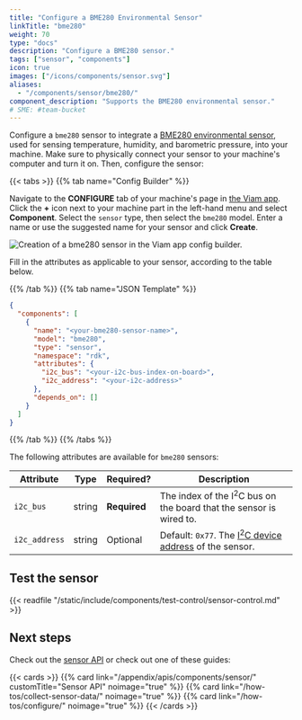 ```yaml
---
title: "Configure a BME280 Environmental Sensor"
linkTitle: "bme280"
weight: 70
type: "docs"
description: "Configure a BME280 sensor."
tags: ["sensor", "components"]
icon: true
images: ["/icons/components/sensor.svg"]
aliases:
  - "/components/sensor/bme280/"
component_description: "Supports the BME280 environmental sensor."
# SME: #team-bucket
---
```


Configure a `bme280` sensor to integrate a [BME280 environmental sensor](https://www.adafruit.com/product/2652), used for sensing temperature, humidity, and barometric pressure, into your machine.
Make sure to physically connect your sensor to your machine's computer and turn it on.
Then, configure the sensor:

{{< tabs >}}
{{% tab name="Config Builder" %}}

Navigate to the **CONFIGURE** tab of your machine's page in [the Viam app](https://app.viam.com).
Click the **+** icon next to your machine part in the left-hand menu and select **Component**.
Select the `sensor` type, then select the `bme280` model.
Enter a name or use the suggested name for your sensor and click **Create**.

![Creation of a bme280 sensor in the Viam app config builder.](/components/sensor/bme280-sensor-ui-config.png)

Fill in the attributes as applicable to your sensor, according to the table below.

{{% /tab %}}
{{% tab name="JSON Template" %}}

```json {class="line-numbers linkable-line-numbers"}
{
  "components": [
    {
      "name": "<your-bme280-sensor-name>",
      "model": "bme280",
      "type": "sensor",
      "namespace": "rdk",
      "attributes": {
        "i2c_bus": "<your-i2c-bus-index-on-board>",
        "i2c_address": "<your-i2c-address>"
      },
      "depends_on": []
    }
  ]
}
```

{{% /tab %}}
{{% /tabs %}}

The following attributes are available for `bme280` sensors:

<!-- prettier-ignore -->
| Attribute | Type | Required? | Description |
| --------- | ---- | --------- | ----------  |
| `i2c_bus` | string | **Required** | The index of the I<sup>2</sup>C bus on the board that the sensor is wired to. |
| `i2c_address`  | string | Optional | Default: `0x77`. The [I<sup>2</sup>C device address](https://learn.adafruit.com/i2c-addresses/overview) of the sensor. |

## Test the sensor

{{< readfile "/static/include/components/test-control/sensor-control.md" >}}

## Next steps

Check out the [sensor API](/appendix/apis/components/sensor/) or check out one of these guides:

{{< cards >}}
{{% card link="/appendix/apis/components/sensor/" customTitle="Sensor API" noimage="true" %}}
{{% card link="/how-tos/collect-sensor-data/" noimage="true" %}}
{{% card link="/how-tos/configure/" noimage="true" %}}
{{< /cards >}}
